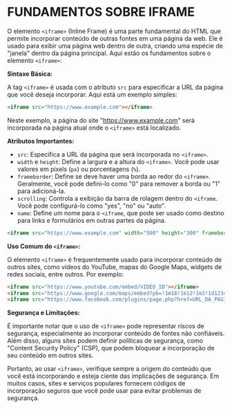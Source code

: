 # FUNDAMENTOS SOBRE IFRAME
O elemento `<iframe>` (Inline Frame) é uma parte fundamental do HTML que permite incorporar conteúdo de outras fontes em uma página da web. Ele é usado para exibir uma página web dentro de outra, criando uma espécie de "janela" dentro da página principal. Aqui estão os fundamentos sobre o elemento `<iframe>`:

**Sintaxe Básica:**

A tag `<iframe>` é usada com o atributo `src` para especificar a URL da página que você deseja incorporar. Aqui está um exemplo simples:

```html
<iframe src="https://www.example.com"></iframe>
```

Neste exemplo, a página do site "https://www.example.com" será incorporada na página atual onde o `<iframe>` está localizado.

**Atributos Importantes:**

- `src`: Especifica a URL da página que será incorporada no `<iframe>`.
- `width` e `height`: Define a largura e a altura do `<iframe>`. Você pode usar valores em pixels (`px`) ou porcentagens (`%`).
- `frameborder`: Define se deve haver uma borda ao redor do `<iframe>`. Geralmente, você pode defini-lo como "0" para remover a borda ou "1" para adicioná-la.
- `scrolling`: Controla a exibição da barra de rolagem dentro do `<iframe`. Você pode configurá-lo como "yes", "no" ou "auto".
- `name`: Define um nome para o `<iframe`, que pode ser usado como destino para links e formulários em outras partes da página.

```html
<iframe src="https://www.example.com" width="500" height="300" frameborder="0" scrolling="auto" name="meu-iframe"></iframe>
```

**Uso Comum do `<iframe>`:**

O elemento `<iframe>` é frequentemente usado para incorporar conteúdo de outros sites, como vídeos do YouTube, mapas do Google Maps, widgets de redes sociais, entre outros. Por exemplo:

```html
<iframe src="https://www.youtube.com/embed/VIDEO_ID"></iframe>
<iframe src="https://www.google.com/maps/embed?pb=!1m18!1m12!1m3!1d12345.67890!2dLONGITUDE!3dLATITUDE!4d0"></iframe>
<iframe src="https://www.facebook.com/plugins/page.php?href=URL_DA_PAGINA&tabs=EVENTS&width=340&height=500&small_header=false&adapt_container_width=true&hide_cover=false&show_facepile=true&appId=APP_ID"></iframe>
```

**Segurança e Limitações:**

É importante notar que o uso de `<iframe>` pode representar riscos de segurança, especialmente ao incorporar conteúdo de fontes não confiáveis. Além disso, alguns sites podem definir políticas de segurança, como "Content Security Policy" (CSP), que podem bloquear a incorporação de seu conteúdo em outros sites.

Portanto, ao usar `<iframe>`, verifique sempre a origem do conteúdo que você está incorporando e esteja ciente das implicações de segurança. Em muitos casos, sites e serviços populares fornecem códigos de incorporação seguros que você pode usar para evitar problemas de segurança.
